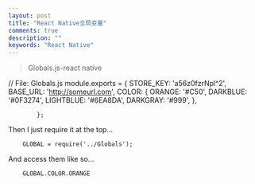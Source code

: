```yaml
---
layout: post
title: "React Native全局变量"
comments: true
description: ""
keywords: "React Native"
---
```


> Globals.js-react native


// File: Globals.js
		module.exports = {
  		STORE_KEY: 'a56z0fzrNpl^2',
  		BASE_URL: 'http://someurl.com',
  		COLOR: {
    		ORANGE: '#C50',
    		DARKBLUE: '#0F3274',
    		LIGHTBLUE: '#6EA8DA',
    		DARKGRAY: '#999',
  			},

			};

Then I just require it at the top...

		GLOBAL = require('../Globals');


And access them like so...

		GLOBAL.COLOR.ORANGE
